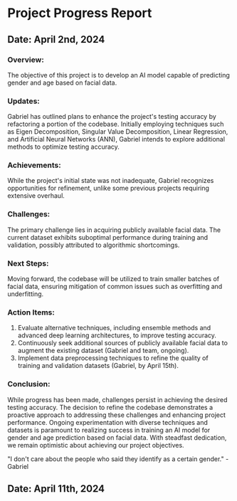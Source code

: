 # Project Progress Report

## Date: April 2nd, 2024

### Overview:
The objective of this project is to develop an AI model capable of predicting gender and age based on facial data.

### Updates:
Gabriel has outlined plans to enhance the project's testing accuracy by refactoring a portion of the codebase. Initially employing techniques such as Eigen Decomposition, Singular Value Decomposition, Linear Regression, and Artificial Neural Networks (ANN), Gabriel intends to explore additional methods to optimize testing accuracy.

### Achievements:
While the project's initial state was not inadequate, Gabriel recognizes opportunities for refinement, unlike some previous projects requiring extensive overhaul.

### Challenges:
The primary challenge lies in acquiring publicly available facial data. The current dataset exhibits suboptimal performance during training and validation, possibly attributed to algorithmic shortcomings.

### Next Steps:
Moving forward, the codebase will be utilized to train smaller batches of facial data, ensuring mitigation of common issues such as overfitting and underfitting.

### Action Items:
1. Evaluate alternative techniques, including ensemble methods and advanced deep learning architectures, to improve testing accuracy.
2. Continuously seek additional sources of publicly available facial data to augment the existing dataset (Gabriel and team, ongoing).
3. Implement data preprocessing techniques to refine the quality of training and validation datasets (Gabriel, by April 15th).

### Conclusion:
While progress has been made, challenges persist in achieving the desired testing accuracy. The decision to refine the codebase demonstrates a proactive approach to addressing these challenges and enhancing project performance. Ongoing experimentation with diverse techniques and datasets is paramount to realizing success in training an AI model for gender and age prediction based on facial data. With steadfast dedication, we remain optimistic about achieving our project objectives.

"I don't care about the people who said they identify as a certain gender." - Gabriel

## Date: April 11th, 2024

